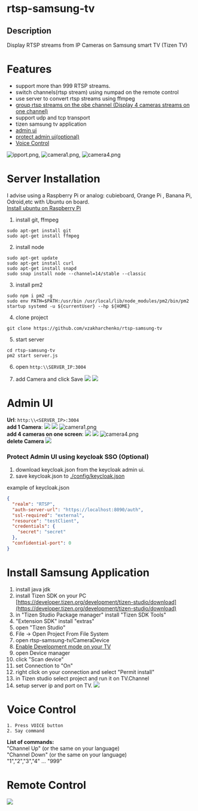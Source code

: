 # rtsp-samsung-tv

## Description
Display  RTSP streams from IP Cameras on Samsung smart TV (Tizen TV)

# Features
 - support more than 999 RTSP streams.
 - switch channels(rtsp stream) using numpad on the remote control
 - use server to convert rtsp streams using ffmpeg  
 - [group rtsp streams on the obe channel (Display 4 cameras streams on one channel)](#add-4-cameras-on-one-screen--)
 - support udp and tcp transport
 - tizen samsung tv application
 - [admin ui](#admin-ui)
 - [protect admin ui(optional)](#protect-admin-ui-using-keycloak-sso-optional)
 - [Voice Control](#voice-control)


![ipport.png](/img/ipport.png), ![camera1.png](/img/camera1.png), ![camera4.png](/img/camera4.png)

# Server Installation

I advise using a Raspberry Pi or analog: cubieboard, Orange Pi , Banana Pi, Odroid,etc with Ubuntu on board.  
[Install ubuntu on Raspberry Pi](https://ubuntu.com/download/raspberry-pi)  

1. install git, ffmpeg
```
sudo apt-get install git
sudo apt-get install ffmpeg
```
2. install node
```
sudo apt-get update
sudo apt-get install curl
sudo apt-get install snapd
sudo snap install node --channel=14/stable --classic
```
3. install pm2
```
sudo npm i pm2 -g
sudo env PATH=$PATH:/usr/bin /usr/local/lib/node_modules/pm2/bin/pm2 startup systemd -u ${currentUser} --hp ${HOME}
```
4. clone project
```
git clone https://github.com/vzakharchenko/rtsp-samsung-tv
```

5. start server
```
cd rtsp-samsung-tv
pm2 start server.js
```
6. open ```http:\\SERVER_IP:3004```

7. add  Camera and click Save ![](img/addnewCamera.png) ![](img/addedNewDevice.png)


# Admin UI
**Url**:  ```http:\\<SERVER_IP>:3004```  
**add 1 Camera**: ![](img/addnewCamera.png) ![](img/addedNewDevice.png) ![camera1.png](/img/camera1.png)  
**add 4 cameras on one screen**: ![](img/add4Cameras.png) ![](img/added4Cameras.png) ![camera4.png](/img/camera4.png)  
**delete Camera** ![](img/deleteCamera.png)  

### Protect Admin UI using keycloak SSO (Optional)
1. download keycloak.json from the keycloak admin ui.
2. save keycloak.json to [./config/keycloak.json](/config)

example of keycloak.json
```json
{
  "realm": "RTSP",
  "auth-server-url": "https://localhost:8090/auth",
  "ssl-required": "external",
  "resource": "testClient",
  "credentials": {
    "secret": "secret"
  },
  "confidential-port": 0
}
```

# Install Samsung Application

1. install java jdk
2. install Tizen SDK on your PC [https://developer.tizen.org/development/tizen-studio/download](https://developer.tizen.org/development/tizen-studio/download)
3. in "Tizen Studio Package manager" install  "Tizen SDK Tools"
4. "Extension SDK" install "extras"
5. open "Tizen Studio"
6. File -> Open Project From File System
7. open rtsp-samsung-tv/CameraDevice
8. [Enable Development mode on your TV](https://developer.samsung.com/smarttv/develop/getting-started/using-sdk/tv-device.html)
9. open Device manager
10. click "Scan device"
11. set Connection to "On"
12. right click on your connection and select "Permit install"
13. in Tizen studio select project and run it on TV.Channel
14. setup server ip and port on TV. ![](/img/ipport.png)

# Voice Control
    1. Press VOICE button
    2. Say command
 **List of commands:**  
 "Channel Up" (or the same on your language)  
 "Channel Down" (or the same on your language)  
 "1","2","3","4" ... "999"  

# Remote Control

![](/img/RemoteControl.png)

